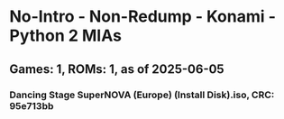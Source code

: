 # No-Intro - Non-Redump - Konami - Python 2 MIAs
## Games: 1, ROMs: 1, as of 2025-06-05

### Dancing Stage SuperNOVA (Europe) (Install Disk).iso, CRC: 95e713bb
